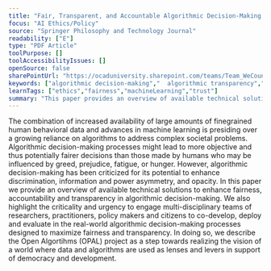 ```yaml
---
title: "Fair, Transparent, and Accountable Algorithmic Decision-Making Processes"
focus: "AI Ethics/Policy"
source: "Springer Philosophy and Technology Journal"
readability: ["E"]
type: "PDF Article"
toolPurpose: []
toolAccessibilityIssues: []
openSource: false
sharePointUrl: "https://ocaduniversity.sharepoint.com/teams/Team_WeCount/Shared%20Documents/Resources%20and%20Tools/Literature%20(curated)/Fair,%20Transparent,%20and%20Accountable%20Algorithmic%20Decision-Making%20Processes.pdf"
keywords: ["algorithmic decision-making","  algorithmic transparency","  fairness","accountability"," social good"]
learnTags: ["ethics","fairness","machineLearning","trust"]
summary: "This paper provides an overview of available technical solutions to enhance fairness, accountability and transparency in algorithmic decision-making and highlights the criticality of engaging multidisciplinary teams to co-develop, deploy and evaluate algorithms designed to maximize fairness and transparency. "
---
```

The combination of increased availability of large amounts of finegrained human behavioral data and advances in machine learning is presiding over a growing reliance on algorithms to address complex societal problems. Algorithmic decision-making processes might lead to more objective and thus potentially fairer decisions than those made by humans who may be influenced by greed, prejudice, fatigue, or hunger. However, algorithmic decision-making has been criticized for its potential to enhance discrimination, information and power asymmetry, and opacity. In this paper we provide an overview of available technical solutions to enhance fairness, accountability and transparency in algorithmic decision-making. We also highlight the criticality and urgency to engage multi-disciplinary teams of researchers, practitioners, policy makers and citizens to co-develop, deploy and evaluate in the real-world algorithmic decision-making processes designed to maximize fairness and transparency. In doing so, we describe the Open Algortihms (OPAL) project as a step towards realizing the vision of a world where data and algorithms are used as lenses and levers in support of democracy and development.
